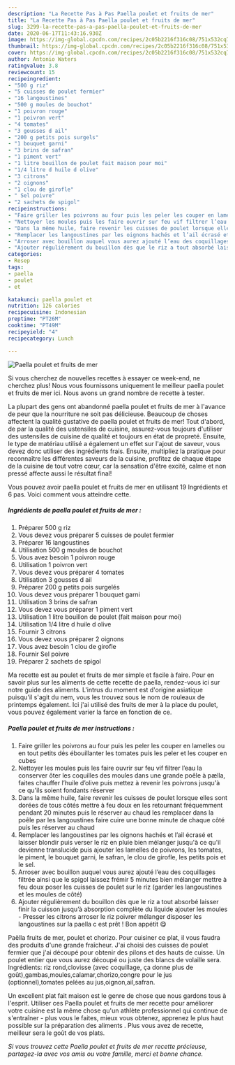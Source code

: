 ```yaml
---
description: "La Recette Pas à Pas Paella poulet et fruits de mer"
title: "La Recette Pas à Pas Paella poulet et fruits de mer"
slug: 3299-la-recette-pas-a-pas-paella-poulet-et-fruits-de-mer
date: 2020-06-17T11:43:16.930Z
image: https://img-global.cpcdn.com/recipes/2c05b2216f316c08/751x532cq70/paella-poulet-et-fruits-de-mer-photo-principale-de-la-recette.jpg
thumbnail: https://img-global.cpcdn.com/recipes/2c05b2216f316c08/751x532cq70/paella-poulet-et-fruits-de-mer-photo-principale-de-la-recette.jpg
cover: https://img-global.cpcdn.com/recipes/2c05b2216f316c08/751x532cq70/paella-poulet-et-fruits-de-mer-photo-principale-de-la-recette.jpg
author: Antonio Waters
ratingvalue: 3.8
reviewcount: 15
recipeingredient:
- "500 g riz"
- "5 cuisses de poulet fermier"
- "16 langoustines"
- "500 g moules de bouchot"
- "1 poivron rouge"
- "1 poivron vert"
- "4 tomates"
- "3 gousses d ail"
- "200 g petits pois surgels"
- "1 bouquet garni"
- "3 brins de safran"
- "1 piment vert"
- "1 litre bouillon de poulet fait maison pour moi"
- "1/4 litre d huile d olive"
- "3 citrons"
- "2 oignons"
- "1 clou de girofle"
- " Sel poivre"
- "2 sachets de spigol"
recipeinstructions:
- "Faire griller les poivrons au four puis les peler les couper en lamelles ou en tout petits dés ébouillanter les tomates puis les peler et les couper en cubes"
- "Nettoyer les moules puis les faire ouvrir sur feu vif filtrer l’eau la conserver ôter les coquilles des moules dans une grande poêle à pælla, faites chauffer l’huile d’olive puis mettez à revenir les poivrons jusqu&#39;à ce qu&#39;ils soient fondants réserver"
- "Dans la même huile, faire revenir les cuisses de poulet lorsque elles sont dorées de tous côtés mettre à feu doux en les retournant fréquemment pendant 20 minutes puis le réserver au chaud les remplacer dans la poêle par les langoustines faire cuire une bonne minute de chaque côté puis les réserver au chaud"
- "Remplacer les langoustines par les oignons hachés et l’ail écrasé et laisser blondir puis verser le riz en pluie bien mélanger jusqu&#39;à ce qu&#39;il devienne translucide puis ajouter les lamelles de poivrons, les tomates, le piment, le bouquet garni, le safran, le clou de girofle, les petits pois et le sel."
- "Arroser avec bouillon auquel vous aurez ajouté l’eau des coquillages filtrée ainsi que le spigol laissez frémir 5 minutes bien mélanger mettre à feu doux poser les cuisses de poulet sur le riz (garder les langoustines et les moules de côté)"
- "Ajouter régulièrement du bouillon dès que le riz a tout absorbé laisser finir la cuisson jusqu’à absorption complète du liquide ajouter les moules Presser les citrons arroser le riz poivrer mélanger disposer les langoustines sur la paella c est prêt ! Bon appétit 😋"
categories:
- Resep
tags:
- paella
- poulet
- et

katakunci: paella poulet et 
nutrition: 126 calories
recipecuisine: Indonesian
preptime: "PT26M"
cooktime: "PT49M"
recipeyield: "4"
recipecategory: Lunch

---
```



![Paella poulet et fruits de mer](https://img-global.cpcdn.com/recipes/2c05b2216f316c08/751x532cq70/paella-poulet-et-fruits-de-mer-photo-principale-de-la-recette.jpg)

Si vous cherchez de nouvelles recettes à essayer ce week-end, ne cherchez plus! Nous vous fournissons uniquement le meilleur paella poulet et fruits de mer ici. Nous avons un grand nombre de recette à tester.

La plupart des gens ont abandonné paella poulet et fruits de mer à l'avance de peur que la nourriture ne soit pas délicieuse. Beaucoup de choses affectent la qualité gustative de paella poulet et fruits de mer! Tout d'abord, de par la qualité des ustensiles de cuisine, assurez-vous toujours d'utiliser des ustensiles de cuisine de qualité et toujours en état de propreté. Ensuite, le type de matériau utilisé a également un effet sur l'ajout de saveur, vous devez donc utiliser des ingrédients frais. Ensuite, multipliez la pratique pour reconnaître les différentes saveurs de la cuisine, profitez de chaque étape de la cuisine de tout votre cœur, car la sensation d'être excité, calme et non pressé affecte aussi le résultat final!

<!--inarticleads1-->

Vous pouvez avoir paella poulet et fruits de mer en utilisant 19 Ingrédients et 6 pas. Voici comment vous atteindre cette.

##### Ingrédients de paella poulet et fruits de mer :

1. Préparer 500 g riz
1. Vous devez vous préparer 5 cuisses de poulet fermier
1. Préparer 16 langoustines
1. Utilisation 500 g moules de bouchot
1. Vous avez besoin 1 poivron rouge
1. Utilisation 1 poivron vert
1. Vous devez vous préparer 4 tomates
1. Utilisation 3 gousses d ail
1. Préparer 200 g petits pois surgelés
1. Vous devez vous préparer 1 bouquet garni
1. Utilisation 3 brins de safran
1. Vous devez vous préparer 1 piment vert
1. Utilisation 1 litre bouillon de poulet (fait maison pour moi)
1. Utilisation 1/4 litre d huile d olive
1. Fournir 3 citrons
1. Vous devez vous préparer 2 oignons
1. Vous avez besoin 1 clou de girofle
1. Fournir  Sel poivre
1. Préparer 2 sachets de spigol


Ma recette est au poulet et fruits de mer simple et facile à faire. Pour en savoir plus sur les aliments de cette recette de paella, rendez-vous ici sur notre guide des aliments. L&#39;intrus du moment est d&#39;origine asiatique puisqu&#39;il s&#39;agit du nem, vous les trouvez sous le nom de rouleaux de printemps également. Ici j&#39;ai utilisé des fruits de mer à la place du poulet, vous pouvez également varier la farce en fonction de ce. 

<!--inarticleads2-->

##### Paella poulet et fruits de mer instructions :

1. Faire griller les poivrons au four puis les peler les couper en lamelles ou en tout petits dés ébouillanter les tomates puis les peler et les couper en cubes
1. Nettoyer les moules puis les faire ouvrir sur feu vif filtrer l’eau la conserver ôter les coquilles des moules dans une grande poêle à pælla, faites chauffer l’huile d’olive puis mettez à revenir les poivrons jusqu&#39;à ce qu&#39;ils soient fondants réserver
1. Dans la même huile, faire revenir les cuisses de poulet lorsque elles sont dorées de tous côtés mettre à feu doux en les retournant fréquemment pendant 20 minutes puis le réserver au chaud les remplacer dans la poêle par les langoustines faire cuire une bonne minute de chaque côté puis les réserver au chaud
1. Remplacer les langoustines par les oignons hachés et l’ail écrasé et laisser blondir puis verser le riz en pluie bien mélanger jusqu&#39;à ce qu&#39;il devienne translucide puis ajouter les lamelles de poivrons, les tomates, le piment, le bouquet garni, le safran, le clou de girofle, les petits pois et le sel.
1. Arroser avec bouillon auquel vous aurez ajouté l’eau des coquillages filtrée ainsi que le spigol laissez frémir 5 minutes bien mélanger mettre à feu doux poser les cuisses de poulet sur le riz (garder les langoustines et les moules de côté)
1. Ajouter régulièrement du bouillon dès que le riz a tout absorbé laisser finir la cuisson jusqu’à absorption complète du liquide ajouter les moules - Presser les citrons arroser le riz poivrer mélanger disposer les langoustines sur la paella c est prêt ! Bon appétit 😋


Paëlla fruits de mer, poulet et chorizo. Pour cuisiner ce plat, il vous faudra des produits d&#39;une grande fraîcheur. J&#39;ai choisi des cuisses de poulet fermier que j&#39;ai découpé pour obtenir des pilons et des hauts de cuisse. Un poulet entier que vous aurez découpé ou juste des blancs de volaille sera. Ingrédients: riz rond,clovisse (avec coquillage, ça donne plus de goût),gambas,moules,calamar,chorizo,congre pour le jus (optionnel),tomates pelées au jus,oignon,ail,safran. 

<!--inarticleads1-->

<p>
Un excellent plat fait maison est le genre de chose que nous gardons tous à l'esprit. Utiliser ces Paella poulet et fruits de mer recette pour améliorer votre cuisine est la même chose qu'un athlète professionnel qui continue de s'entraîner - plus vous le faites, mieux vous obtenez, apprenez le plus haut possible sur la préparation des aliments . Plus vous avez de recette, meilleur sera le goût de vos plats.
</p>

<p>
<i>Si vous trouvez cette Paella poulet et fruits de mer recette précieuse, partagez-la avec vos amis ou votre famille, merci et bonne chance.</i>
</p>
